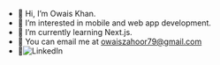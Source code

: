 - 👋 Hi, I’m Owais Khan.
- 👀 I’m interested in mobile and web app development.
- 🌱 I’m currently learning Next.js.
- 📧 You can email me at owaiszahoor79@gmail.com
- 🔗![LinkedIn](https://www.linkedin.com/in/owais-khan-a482b9158/)


<!---
owais11-art/owais11-art is a ✨ special ✨ repository because its `README.md` (this file) appears on your GitHub profile.
You can click the Preview link to take a look at your changes.
--->
